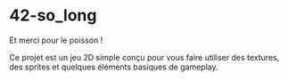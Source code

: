 # 42-so_long
Et merci pour le poisson !

Ce projet est un jeu 2D simple conçu pour vous faire utiliser des textures,
des sprites et quelques éléments basiques de gameplay.
